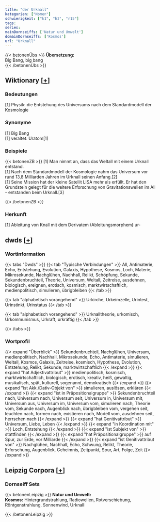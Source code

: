 ```yaml
---
title: "der Urknall"
kategorien: ["Nomen"]
schwierigkeit: ["k1", "h3", "r15"]
tags:
series:
mainDornseiffs: ['Natur und Umwelt']
domainDornseiffs: ['Kosmos']
url: "Urknall"
---
```


{{< betonenÜbs >}}
**Übersetzung:**  
Big Bang, big bang  
{{< /betonenÜbs >}}

## Wiktionary [[+](https://de.wiktionary.org/wiki/Urknall)]

### Bedeutungen
[1] Physik: die Entstehung des Universums nach dem Standardmodell der Kosmologie  

### Synonyme
[1] Big Bang  
[1] veraltet: Uratom[1]  

### Beispiele
{{< betonenZB >}}
[1] Man nimmt an, dass das Weltall mit einem Urknall entstand.  
[1] Nach dem Standardmodell der Kosmologie nahm das Universum vor rund 13,8 Milliarden Jahren im Urknall seinen Anfang.[2]  
[1] Seine Mission hat der kleine Satellit LISA mehr als erfüllt. Er hat den Grundstein gelegt für die weitere Erforschung von Gravitationswellen im All - entstanden beim Urknall.[3]  

{{< /betonenZB >}}
### Herkunft
[1] Ableitung von Knall mit dem Derivatem (Ableitungsmorphem) ur-  



## dwds [[+](https://www.dwds.de/wb/Urknall)]

### Wortinformation
{{< tabs "Dwds" >}}
{{< tab "Typische Verbindungen" >}}
All, Antimaterie, Echo, Entstehung, Evolution, Galaxis, Hypothese, Kosmos, Loch, Materie, Mikrosekunde, Nachglühen, Nachhall, Relikt, Schöpfung, Sekunde, Sekundenbruchteil, Theorie, Universum, Weltall, Zeitreise, ausdehnen, biologisch, ereignen, erotisch, kosmisch, marktwirtschaftlich, medienpolitisch, simulieren, übrigbleiben
{{< /tab >}}

{{< tab "alphabetisch vorangehend" >}}
Urkirche, Urkeimzelle, Urintest, Urinstinkt, Urinstatus
{{< /tab >}}

{{< tab "alphabetisch vorangehend" >}}
Urknalltheorie, urkomisch, Urkommunismus, Urkraft, urkräftig
{{< /tab >}}

{{< /tabs >}}

### Wortprofil
{{< expand "Überblick" >}} Sekundenbruchteil, Nachglühen, Universum, medienpolitisch, Nachhall, Mikrosekunde, Echo, Antimaterie, simulieren, Weltall, Kosmos, Galaxis, Zeitreise, kosmisch, Hypothese, Evolution, Entstehung, Relikt, Sekunde, marktwirtschaftlich {{< /expand >}}
{{< expand "hat Adjektivattribut" >}} medienpolitisch, kosmisch, marktwirtschaftlich, biologisch, erotisch, kreativ, heiß, gewaltig, musikalisch, spät, kulturell, sogenannt, demokratisch {{< /expand >}}
{{< expand "ist Akk./Dativ-Objekt von" >}} simulieren, auslösen, erklären {{< /expand >}}
{{< expand "ist in Präpositionalgruppe" >}} Sekundenbruchteil nach, Universum nach, Universum seit, Universum in, Universum mit, Universum aus, Universum im, Universum vom, simulieren nach, Theorie vom, Sekunde nach, Augenblick nach, übrigbleiben vom, vergehen seit, leuchten nach, formen nach, existieren nach, Modell vom, ausdehnen seit, herrschen nach {{< /expand >}}
{{< expand "hat Genitivattribut" >}} Universum, Liebe, Leben {{< /expand >}}
{{< expand "in Koordination mit" >}} Loch, Entstehung {{< /expand >}}
{{< expand "ist Subjekt von" >}} stattfinden {{< /expand >}}
{{< expand "hat Präpositionalgruppe" >}} auf Spur, zur Erde, vor Milliarde {{< /expand >}}
{{< expand "ist Genitivattribut von" >}} Nachglühen, Nachhall, Echo, Schwung, Relikt, Theorie, Erforschung, Augenblick, Geheimnis, Zeitpunkt, Spur, Art, Folge, Zeit {{< /expand >}}

## Leipzig Corpora [[+](https://corpora.uni-leipzig.de/en/res?word=Urknall&corpusId=deu_newscrawl-public_2018)]

### Dornseiff Sets
{{< betonenLeipzig >}}
**Natur und Umwelt:**  
**Kosmos:** Hintergrundstrahlung, Radiowellen, Rotverschiebung, Röntgenstrahlung, Sonnenwind, Urknall  

{{< /betonenLeipzig >}}
